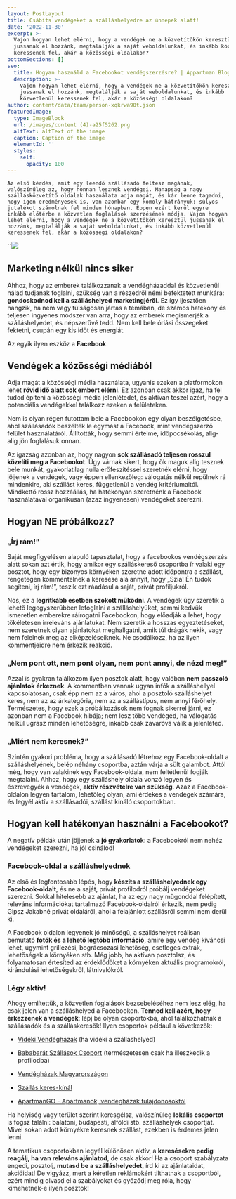 ```yaml
---
layout: PostLayout
title: Csábíts vendégeket a szálláshelyedre az ünnepek alatt!
date: '2022-11-30'
excerpt: >-
  Vajon hogyan lehet elérni, hogy a vendégek ne a közvetítőkön keresztül
  jussanak el hozzánk, megtalálják a saját weboldalunkat, és inkább közvetlenül
  keressenek fel, akár a közösségi oldalakon?
bottomSections: []
seo:
  title: Hogyan használd a Facebookot vendégszerzésre? | Appartman Blog
  description: >-
    Vajon hogyan lehet elérni, hogy a vendégek ne a közvetítőkön keresztül
    jussanak el hozzánk, megtalálják a saját weboldalunkat, és inkább
    közvetlenül keressenek fel, akár a közösségi oldalakon?
author: content/data/team/person-xqkrwa90t.json
featuredImage:
  type: ImageBlock
  url: /images/content (4)-a25f5262.png
  altText: altText of the image
  caption: Caption of the image
  elementId: ''
  styles:
    self:
      opacity: 100
---
```

`Az első kérdés, amit egy leendő szállásadó feltesz magának, valószínűleg az, hogy honnan lesznek vendégei. Manapság a nagy szállásközvetítő oldalak használata adja magát, és kár lenne tagadni, hogy igen eredményesek is, van azonban egy komoly hátrányuk: súlyos jutalékot számolnak fel minden hónapban. Éppen ezért kerül egyre inkább előtérbe a közvetlen foglalások szerzésének módja. Vajon hogyan lehet elérni, hogy a vendégek ne a közvetítőkön keresztül jussanak el hozzánk, megtalálják a saját weboldalunkat, és inkább közvetlenül keressenek fel, akár a közösségi oldalakon?`

``![](/images/maganszallashely-vendegszerzes-facebook.png)

## Marketing nélkül nincs siker

Ahhoz, hogy az emberek találkozzanak a vendégházaddal és közvetlenül nálad tudjanak foglalni, szükség van a részedről némi befektetett munkára: **gondoskodnod kell a szálláshelyed marketingjéről**. Ez így ijesztően hangzik, ha nem vagy túlságosan jártas a témában, de számos hatékony és teljesen ingyenes módszer van arra, hogy az emberek megismerjék a szálláshelyedet, és népszerűvé tedd. Nem kell bele óriási összegeket fektetni, csupán egy kis időt és energiát.

Az egyik ilyen eszköz a **Facebook**.

## Vendégek a közösségi médiából

Adja magát a közösségi média használata, ugyanis ezeken a platformokon lehet **rövid idő alatt sok embert elérni**. Ez azonban csak akkor igaz, ha fel tudod építeni a közösségi média jelenlétedet, és aktívan teszel azért, hogy a potenciális vendégekkel találkozz ezeken a felületeken.

Nem is olyan régen futottam bele a Facebookon egy olyan beszélgetésbe, ahol szállásadók beszélték le egymást a Facebook, mint vendégszerző felület használatáról. Állították, hogy semmi értelme, időpocsékolás, alig-alig jön foglalásuk onnan.

Az igazság azonban az, hogy nagyon **sok szállásadó teljesen rosszul közelíti meg a Facebookot**. Úgy várnak sikert, hogy ők maguk alig tesznek bele munkát, gyakorlatilag nulla erőfeszítéssel szeretnék elérni, hogy jöjjenek a vendégek, vagy éppen ellenkezőleg: válogatás nélkül repülnek rá mindenkire, aki szállást keres, függetlenül a vendég kritériumaitól. Mindkettő rossz hozzáállás, ha hatékonyan szeretnénk a Facebook használatával organikusan (azaz ingyenesen) vendégeket szerezni.

## Hogyan NE próbálkozz?

### „Írj rám!”

Saját megfigyelésen alapuló tapasztalat, hogy a facebookos vendégszerzés alatt sokan azt értik, hogy amikor egy szálláskereső csoportba ír valaki egy posztot, hogy egy bizonyos környéken szeretne adott időpontra a szállást, rengetegen kommentelnek a keresése alá annyit, hogy „Szia! Én tudok segíteni, írj rám!”, teszik ezt ráadásul a saját, privát profiljukról.

Nos, ez a **legritkább esetben szokott működni**. A vendégek úgy szeretik a lehető legegyszerűbben lefoglalni a szálláshelyüket, semmi kedvük ismeretlen emberekre ráírogatni Facebookon, hogy előadják a lehet, hogy tökéletesen irreleváns ajánlatukat. Nem szeretik a hosszas egyeztetéseket, nem szeretnek olyan ajánlatokat meghallgatni, amik túl drágák nekik, vagy nem felelnek meg az elképzeléseiknek. Ne csodálkozz, ha az ilyen kommentjeidre nem érkezik reakció.

### „Nem pont ott, nem pont olyan, nem pont annyi, de nézd meg!”

Azzal is gyakran találkozom ilyen posztok alatt, hogy valóban **nem passzoló ajánlatok érkeznek**. A kommentben vannak ugyan infók a szálláshellyel kapcsolatosan, csak épp nem az a város, ahol a posztoló szálláshelyet keres, nem az az árkategória, nem az a szállástípus, nem annyi férőhely. Természetes, hogy ezek a próbálkozások nem fognak sikerrel járni, ez azonban nem a Facebook hibája; nem lesz több vendéged, ha válogatás nélkül ugrasz minden lehetőségre, inkább csak zavaróvá válik a jelenléted.

### „Miért nem keresnek?”

Szintén gyakori probléma, hogy a szállásadó létrehoz egy Facebook-oldalt a szálláshelyének, belép néhány csoportba, aztán várja a sült galambot. Attól még, hogy van valakinek egy Facebook-oldala, nem feltétlenül fogják megtalálni. Ahhoz, hogy egy szálláshely oldala vonzó legyen és észrevegyék a vendégek, **aktív részvételre van szükség**. Azaz a Facebook-oldalon legyen tartalom, lehetőleg olyan, ami érdekes a vendégek számára, és legyél aktív a szállásadói, szállást kínáló csoportokban.

## Hogyan kell hatékonyan használni a Facebookot?

A negatív példák után jöjjenek a **jó gyakorlatok**: a Facebookról nem nehéz vendégeket szerezni, ha jól csinálod!

### Facebook-oldal a szálláshelyednek

Az első és legfontosabb lépés, hogy **készíts a szálláshelyednek egy Facebook-oldalt**, és ne a saját, privát profilodról próbálj vendégeket szerezni. Sokkal hitelesebb az ajánlat, ha az egy nagy műgonddal felépített, releváns információkat tartalmazó Facebook-oldalról érkezik, nem pedig Gipsz Jakabné privát oldaláról, ahol a felajánlott szállásról semmi nem derül ki.

A Facebook oldalon legyenek jó minőségű, a szálláshelyet reálisan bemutató **fotók és a lehető legtöbb információ**, amire egy vendég kíváncsi lehet, úgymint grillezési, bográcsozási lehetőség, esetleges extrák, lehetőségek a környéken stb. Még jobb, ha aktívan posztolsz, és folyamatosan értesíted az érdeklődőket a környéken aktuális programokról, kirándulási lehetőségekről, látnivalókról.

### Légy aktív!

Ahogy említettük, a közvetlen foglalások bezsebeléséhez nem lesz elég, ha csak jelen van a szálláshelyed a Facebookon. **Tenned kell azért, hogy érkezzenek a vendégek**: lépj be olyan csoportokba, ahol találkozhatnak a szállásadók és a szálláskeresők! Ilyen csoportok például a következők:

*   [Vidéki Vendégházak](https://www.facebook.com/groups/232390374755863/) (ha vidéki a szálláshelyed)

*   [Bababarát Szállások Csoport](https://www.facebook.com/groups/bababaratszallasok/) (természetesen csak ha illeszkedik a profilodba)

*   [Vendégházak Magyarországon](https://www.facebook.com/groups/661220324600306/)

*   [Szállás keres-kínál](https://www.facebook.com/groups/szallashirdeto/)

*   [ApartmanGO - Apartmanok, vendégházak tulajdonosoktól](https://www.facebook.com/groups/apartmango)

Ha helyiség vagy terület szerint keresgélsz, valószínűleg **lokális csoportot** is fogsz találni: balatoni, budapesti, alföldi stb. szálláshelyek csoportját. Mivel sokan adott környékre keresnek szállást, ezekben is érdemes jelen lenni.

A tematikus csoportokban legyél különösen aktív, a **keresésekre pedig reagálj, ha van releváns ajánlatod**, de csak akkor! Ha a csoport szabályzata engedi, posztolj, **mutasd be a szálláshelyedet**, írd ki az ajánlataidat, akcióidat! De vigyázz, mert a kéretlen reklámokért tilthatnak a csoportból, ezért mindig olvasd el a szabályokat és győződj meg róla, hogy kimehetnek-e ilyen posztok!
